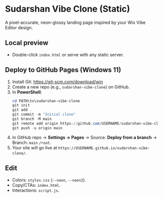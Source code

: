 # Sudarshan Vibe Clone (Static)
A pixel-accurate, neon-glossy landing page inspired by your Wix Vibe Editor design.

## Local preview
- Double-click `index.html` or serve with any static server.

## Deploy to GitHub Pages (Windows 11)
1. Install Git: https://git-scm.com/download/win
2. Create a new repo (e.g., `sudarshan-vibe-clone`) on GitHub.
3. In **PowerShell**:
   ```powershell
   cd PATH\to\sudarshan-vibe-clone
   git init
   git add .
   git commit -m "Initial clone"
   git branch -M main
   git remote add origin https://github.com/USERNAME/sudarshan-vibe-clone.git
   git push -u origin main
   ```
4. In GitHub repo → **Settings → Pages** → Source: **Deploy from a branch** → Branch: `main` `/root`.
5. Your site will go live at `https://USERNAME.github.io/sudarshan-vibe-clone/`.

## Edit
- Colors: `styles.css` (`--neon`, `--neon2`).
- Copy/CTAs: `index.html`.
- Interactions: `script.js`.
